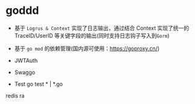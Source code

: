 # goddd

- 基于 `Logrus & Context` 实现了日志输出，通过结合 Context 实现了统一的 TraceID/UserID 等关键字段的输出(同时支持日志钩子写入到`Gorm`)

- 基于 `go mod` 的依赖管理(国内源可使用：<https://goproxy.cn/>)

- JWTAuth 
- Swaggo
- Test  go test * | *.go


redis
ra